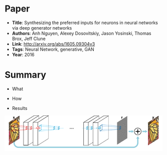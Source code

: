 # Paper

* **Title**: Synthesizing the preferred inputs for neurons in neural networks via deep generator networks
* **Authors**: Anh Nguyen, Alexey Dosovitskiy, Jason Yosinski, Thomas Brox, Jeff Clune
* **Link**: http://arxiv.org/abs/1605.09304v3
* **Tags**: Neural Network, generative, GAN
* **Year**: 2016

# Summary

* What

* How

* Results

![Architecture](images/Accurate_Image_Super-Resolution__architecture.png?raw=true "Architecture")
